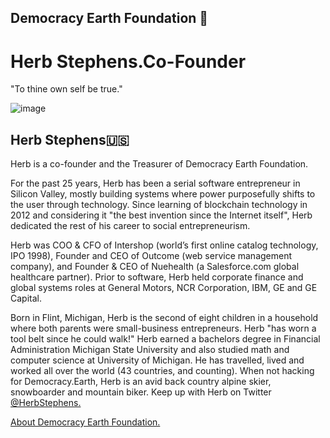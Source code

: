 ## Democracy Earth Foundation 🌿
# Herb Stephens.Co-Founder
"To thine own self be true."

![image](https://user-images.githubusercontent.com/24529258/37239564-1311f1c0-23f3-11e8-9729-72fa86643ddb.png)

## Herb Stephens🇺🇸

Herb is a co-founder and the Treasurer of Democracy Earth Foundation. 

For the past 25 years, Herb has been a serial software entrepreneur in Silicon Valley, mostly building systems where power purposefully shifts to the user through technology. Since learning of blockchain technology in 2012 and considering it "the best invention since the Internet itself", Herb dedicated the rest of his career to social entrepreneurism. 

Herb was COO & CFO of Intershop (world’s first online catalog technology, IPO 1998), Founder and CEO of Outcome (web service management company), and Founder & CEO of Nuehealth (a Salesforce.com global healthcare partner). Prior to software, Herb held corporate finance and global systems roles at General Motors, NCR Corporation, IBM, GE and GE Capital.

Born in Flint, Michigan, Herb is the second of eight children in a household where both parents were small-business entrepreneurs. Herb "has worn a tool belt since he could walk!" Herb earned a bachelors degree in Financial Administration Michigan State University and also studied math and computer science at University of Michigan. He has travelled, lived and worked all over the world (43 countries, and counting).  When not hacking for Democracy.Earth, Herb is an avid back country alpine skier, snowboarder and mountain biker. Keep up with Herb on Twitter [@HerbStephens.](https://twitter.com/HerbStephens)

[About Democracy Earth Foundation.](https://github.com/DemocracyEarth/press-kit/blob/master/README.md#democracy-earth-press-kit)
